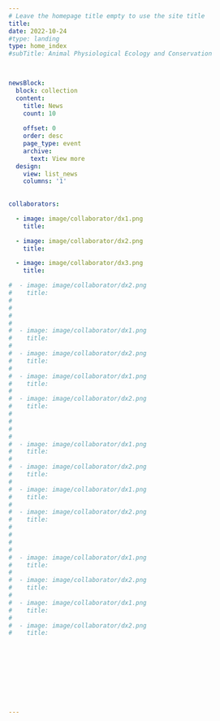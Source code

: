 ```yaml
---
# Leave the homepage title empty to use the site title
title:
date: 2022-10-24
#type: landing
type: home_index
#subTitle: Animal Physiological Ecology and Conservation


 
newsBlock:
  block: collection
  content:
    title: News
    count: 10
    
    offset: 0
    order: desc
    page_type: event
    archive: 
      text: View more
  design:
    view: list_news
    columns: '1' 
         
         
collaborators:

  - image: image/collaborator/dx1.png
    title:  

  - image: image/collaborator/dx2.png
    title:  

  - image: image/collaborator/dx3.png
    title:  

#  - image: image/collaborator/dx2.png
#    title:  
#
#
#
#
#  - image: image/collaborator/dx1.png
#    title:  
#
#  - image: image/collaborator/dx2.png
#    title:  
#
#  - image: image/collaborator/dx1.png
#    title:  
#
#  - image: image/collaborator/dx2.png
#    title:  
#
#
#
#
#  - image: image/collaborator/dx1.png
#    title:  
#
#  - image: image/collaborator/dx2.png
#    title:  
#
#  - image: image/collaborator/dx1.png
#    title:  
#
#  - image: image/collaborator/dx2.png
#    title:  
#
#
#
#
#  - image: image/collaborator/dx1.png
#    title:  
#
#  - image: image/collaborator/dx2.png
#    title:  
#
#  - image: image/collaborator/dx1.png
#    title:  
#
#  - image: image/collaborator/dx2.png
#    title:  





 




---
```

